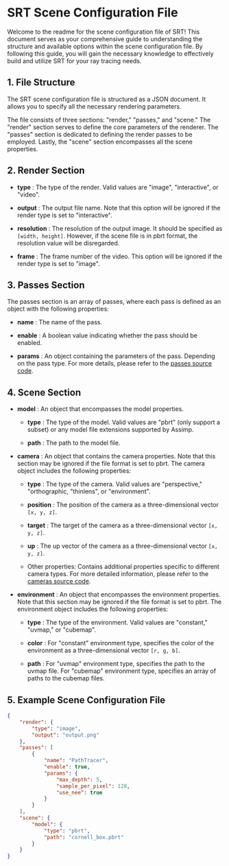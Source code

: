 # SRT Scene Configuration File

Welcome to the readme for the scene configuration file of SRT! This document serves as your comprehensive guide to understanding the structure and available options within the scene configuration file. By following this guide, you will gain the necessary knowledge to effectively build and utilize SRT for your ray tracing needs.

## 1. File Structure

The SRT scene configuration file is structured as a JSON document. It allows you to specify all the necessary rendering parameters.

The file consists of three sections: "render," "passes," and "scene." The "render" section serves to define the core parameters of the renderer. The "passes" section is dedicated to defining the render passes to be employed. Lastly, the "scene" section encompasses all the scene properties.

## 2. Render Section

- **type** : The type of the render. Valid values are "image", "interactive", or "video".

- **output** : The output file name. Note that this option will be ignored if the render type is set to "interactive".

- **resolution** : The resolution of the output image. It should be specified as `[width, height]`. However, if the scene file is in pbrt format, the resolution value will be disregarded.

- **frame** : The frame number of the video. This option will be ignored if the render type is set to "image".

## 3. Passes Section

The passes section is an array of passes, where each pass is defined as an object with the following properties:

- **name** : The name of the pass.

- **enable** : A boolean value indicating whether the pass should be enabled.

- **params** : An object containing the parameters of the pass. Depending on the pass type. For more details, please refer to the [passes source code](../src/passes/).

## 4. Scene Section

- **model** : An object that encompasses the model properties.

  - **type** : The type of the model. Valid values are "pbrt" (only support a subset) or any model file extensions supported by Assimp.

  - **path** : The path to the model file.

- **camera** : An object that contains the camera properties. Note that this section may be ignored if the file format is set to pbrt. The camera object includes the following properties:

  - **type** : The type of the camera. Valid values are "perspective," "orthographic, "thinlens", or "environment".

  - **position** : The position of the camera as a three-dimensional vector `[x, y, z]`.

  - **target** : The target of the camera as a three-dimensional vector `[x, y, z]`.

  - **up** : The up vector of the camera as a three-dimensional vector `[x, y, z]`.

  - Other properties: Contains additional properties specific to different camera types. For more detailed information, please refer to the [cameras source code](../src/device_include/scene/camera/).

- **environment** : An object that encompasses the environment properties. Note that this section may be ignored if the file format is set to pbrt. The environment object includes the following properties:

  - **type** : The type of the environment. Valid values are "constant," "uvmap," or "cubemap".

  - **color** : For "constant" environment type, specifies the color of the environment as a three-dimensional vector `[r, g, b]`.

  - **path** : For "uvmap" environment type, specifies the path to the uvmap file. For "cubemap" environment type, specifies an array of paths to the cubemap files.

## 5. Example Scene Configuration File

```json
{
    "render": {
        "type": "image",
        "output": "output.png"
    },
    "passes": [
        {
            "name": "PathTracer",
            "enable": true,
            "params": {
                "max_depth": 5,
                "sample_per_pixel": 128,
                "use_nee": true
            }
        }
    ],
    "scene": {
        "model": {
            "type": "pbrt",
            "path": "cornell_box.pbrt"
        }
    }
}
```